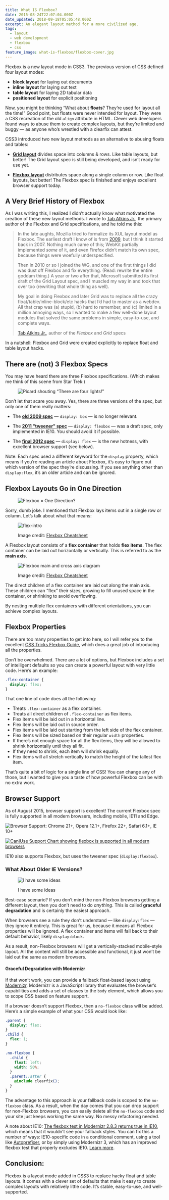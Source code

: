 ```yaml
---
title: What IS Flexbox?
date: 2015-08-24T22:07:04.000Z
date_updated: 2018-09-18T05:05:48.000Z
excerpt: An elegant layout method for a more civilized age.
tags:
  - layout
  - web development
  - flexbox
  - css
feature_image: what-is-flexbox/flexbox-cover.jpg
---
```


Flexbox is a new layout mode in CSS3. The previous version of CSS defined four layout modes:

- **block layout** for laying out documents
- **inline layout** for laying out text
- **table layout** for laying 2D tabular data
- **positioned layout** for explicit positioning

Now, you might be thinking “What about **floats**? They’re used for layout all the time!” Good point, but floats were never intended for layout. They were a CSS recreation of the old `align` attribute in HTML. Clever web developers found ways to abuse them to create complex layouts, but they’re limited and buggy — as anyone who’s wrestled with a clearfix can attest.

CSS3 introduced two new layout methods as an alternative to abusing floats and tables:

- **[Grid layout](http://www.w3.org/TR/css-grid-1/)** divides space into columns & rows. Like table layouts, but better! The Grid layout spec is still being developed, and isn’t ready for use yet.

- **[Flexbox layout](http://www.w3.org/TR/css3-flexbox/)** distributes space along a single column or row. Like float layouts, but better! The Flexbox spec is finished and enjoys excellent browser support today.

## A Very Brief History of Flexbox

As I was writing this, I realized I didn’t actually know what motivated the creation of these new layout methods. I wrote to [Tab Atkins Jr.](http://www.xanthir.com/blog/), the primary author of the Flexbox and Grid specifications, and he told me this:

> In the late aughts, Mozilla tried to formalize its XUL layout model as Flexbox. The earliest draft I know of is from [2009](http://www.w3.org/TR/2009/WD-css3-flexbox-20090723/), but I think it started back in 2007. Nothing much came of this; WebKit partially implemented _some_ of it, and even Firefox didn’t match its own spec, because things were woefully underspecified.
>
> Then in 2010 or so I joined the WG, and one of the first things I did was dust off Flexbox and fix everything. (Read: rewrite the entire goddam thing.) A year or two after that, Microsoft submitted its first draft of the Grid Layout spec, and I muscled my way in and took that over too (rewriting that whole thing as well).
>
> My goal in doing Flexbox and later Grid was to replace all the crazy float/table/inline-block/etc hacks that I’d had to master as a webdev. All that crap was (a) stupid, (b) hard to remember, and (c) limited in a million annoying ways, so I wanted to make a few well-done layout modules that solved the same problems in simple, easy-to-use, and complete ways.
>
> <footer><a href="http://www.xanthir.com/blog/">Tab Atkins Jr.</a>, author of the <cite>Flexbox</cite> and <cite>Grid</cite> specs</footer>

In a nutshell: Flexbox and Grid were created explicitly to replace float and table layout hacks.

## There are (not) 3 Flexbox Specs

You may have heard there are three Flexbox specifications. (Which makes me think of this scene from Star Trek:)

<figure>

<img src="{{ 'what-is-flexbox/there-are-4-lights.png' | imgPath }}" alt="Picard shouting “There are four lights!”">

</figure>

Don’t let that scare you away. Yes, there are three versions of the spec, but only one of them really matters:

- The **[old 2009 spec](http://www.w3.org/TR/2012/WD-css3-flexbox-20120322/)** — `display: box` — is no longer relevant.

- The **[2011 "tweener" spec](http://www.w3.org/TR/2012/WD-css3-flexbox-20120322/)** — `display: flexbox` — was a draft spec, only implemented in IE10. You should avoid it if possible.

- The **[final 2012 spec](http://www.w3.org/TR/css3-flexbox/)** — `display: flex` — is the new hotness, with excellent browser support (see below).

Note: Each spec used a different keyword for the `display` property, which means if you’re reading an article about Flexbox, it’s easy to figure out which version of the spec they’re discussing. If you see anything other than `display:flex`, it’s an older article and can be ignored.

## Flexbox Layouts Go in One Direction

<figure>

<img src="{{ 'what-is-flexbox/flex-onedirection.gif' | imgPath }}" alt="Flexbox = One Direction?">

</figure>

Sorry, dumb joke. I mentioned that Flexbox lays items out in a single row or column. Let’s talk about what that means:

<figure>

<img src="{{ 'what-is-flexbox/flex-intro.svg' | imgPath }}" alt="flex-intro" eleventy:formats="svg">

<figcaption>

Image credit: [Flexbox Cheatsheet](http://jonibologna.com/flexbox-cheatsheet/)

</figcaption>
</figure>

A Flexbox layout consists of a **flex container** that holds **flex items**. The flex container can be laid out horizontally or vertically. This is referred to as the **main axis**.

<figure>

<img src="{{ 'what-is-flexbox/axis-both.svg' | imgPath }}" alt="Flexbox main and cross axis diagram" eleventy:formats="svg">

<figcaption>

Image credit: [Flexbox Cheatsheet](http://jonibologna.com/flexbox-cheatsheet/)

</figcaption>
</figure>

The direct children of a flex container are laid out along the main axis. These children can “flex” their sizes, growing to fill unused space in the container, or shrinking to avoid overflowing.

By nesting multiple flex containers with different orientations, you can achieve complex layouts.

## Flexbox Properties

There are too many properties to get into here, so I will refer you to the excellent [CSS Tricks Flexbox Guide](https://css-tricks.com/snippets/css/a-guide-to-flexbox/), which does a great job of introducing all the properties.

Don’t be overwhelmed. There are a lot of options, but Flexbox includes a set of intelligent defaults so you can create a powerful layout with very little code. Here’s an example:

```css
.flex-container {
  display: flex;
}
```

That one line of code does all the following:

- Treats `.flex-container` as a flex container.
- Treats all direct children of `.flex-container` as flex items.
- Flex items will be laid out in a horizontal line.
- Flex items will be laid out in source order.
- Flex items will be laid out starting from the left side of the flex container.
- Flex items will be sized based on their regular `width` properties.
- If there’s not enough space for all the flex items, they will be allowed to shrink horizontally until they all fit.
- If they need to shrink, each item will shrink equally.
- Flex items will all stretch vertically to match the height of the tallest flex item.

That’s quite a bit of logic for a single line of CSS! You can change any of those, but I wanted to give you a taste of how powerful Flexbox can be with no extra work.

## Browser Support

As of August 2015, browser support is excellent! The current Flexbox spec is fully supported in all modern browsers, including mobile, IE11 and Edge.

<img src="{{ 'what-is-flexbox/browsers.png' | imgPath }}" alt="Browser Support: Chrome 21+, Opera 12.1+, Firefox 22+, Safari 6.1+, IE 10+">

[<img src="{{ 'what-is-flexbox/can-i-use.png' | imgPath }}" alt="CanIUse Support Chart showing flexbox is supported in all modern browsers">](http://caniuse.com/#feat=flexbox)

IE10 also supports Flexbox, but uses the tweener spec (`display:flexbox`).

### What About Older IE Versions?

<figure>

<img src="{{ 'what-is-flexbox/disaster-girl.jpg' | imgPath }}" alt="I have some ideas">

<figcaption>

I have some ideas

</figcaption>
</figure>

Best-case scenario? If you don’t mind the non-Flexbox browsers getting a different layout, then you don’t need to do _anything_. This is called **graceful degradation** and is certainly the easiest approach.

When browsers see a rule they don’t understand — like `display:flex` — they ignore it entirely. This is great for us, because it means all Flexbox properties will be ignored. A flex container and items will fall back to their default behavior, likely `display:block`.

As a result, non-Flexbox browsers will get a vertically-stacked mobile-style layout. All the content will still be accessible and functional, it just won’t be laid out the same as modern browsers.

#### Graceful Degradation with Modernizr

If that won’t work, you can provide a fallback float-based layout using [Modernizr](http://modernizr.com/). Modernizr is a JavaScript library that evaluates the browser’s capabilities and adds a set of classes to the `body` element, which allows you to scope CSS based on feature support.

If a browser doesn’t support Flexbox, then a `no-flexbox` class will be added. Here’s a simple example of what your CSS would look like:

```css
.parent {
  display: flex;
}
.child {
  flex: 1;
}

.no-flexbox {
  .child {
    float: left;
    width: 50%;
  }
  .parent::after {
    @include clearfix();
  }
}
```

The advantage to this approach is your fallback code is scoped to the `no-flexbox` class. As a result, when the day comes that you can drop support for non-Flexbox browsers, you can easily delete all the `no-flexbox` code and your site just keeps working the same way. No messy refactoring needed.

A note about IE10: [The flexbox test in Modernizr 2.8.3 returns true in IE10](https://github.com/Modernizr/Modernizr/issues/812), which means that it wouldn’t see your fallback styles. You can fix this a number of ways: IE10-specific code in a conditional comment, using a tool like [Autoprefixer](https://css-tricks.com/autoprefixer/), or by simply using Modernizr 3, which has an improved flexbox test that properly excludes IE10. [Learn more](https://github.com/Modernizr/Modernizr/issues/812).

## Conclusion:

Flexbox is a layout mode added in CSS3 to replace hacky float and table layouts. It comes with a clever set of defaults that make it easy to create complex layouts with relatively little code. It’s stable, easy-to-use, and well-supported.
